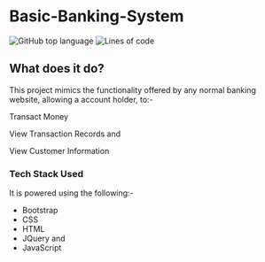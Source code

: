 # Basic-Banking-System

![GitHub top language](https://img.shields.io/github/languages/top/NoelV11/Basic-Banking-System)
![Lines of code](https://img.shields.io/tokei/lines/github/NoelV11/Basic-Banking-System)

## What does it do?
This project mimics the functionality offered by any normal banking website, allowing a account holder, to:-

Transact Money

View Transaction Records and

View Customer Information

### Tech Stack Used
It is powered using the following:-
- Bootstrap
- CSS
- HTML
- JQuery and 
- JavaScript 
